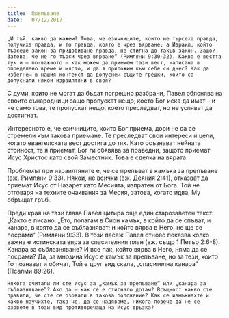 ```yaml
---
title:  Препъване
date:   07/12/2017
---
```


`„И тъй, какво да кажем? Това, че езичниците, които не търсеха правда, получиха правда, и то правда, която е чрез вярване; а Израил, който търсеше закон за придобиване правда, не стигна до такъв закон. Защо? Затова, че не го търси чрез вярване“ (Римляни 9:30-32). Каква е вестта тук и – по-важното – как можем да приемем тази вест, написана в определено време и място, и да я приложим към себе си днес? Как да избегнем в нашия контекст да допуснем същите грешки, които са допуснали някои израилтяни в своя?`

С думи, които не могат да бъдат погрешно разбрани, Павел обяснява на своите сънародници защо пропускат нещо, което Бог иска да имат – и не само това, те пропускат нещо, което преследват, но не успяват да достигнат.

Интересното е, че езичниците, които Бог приема, дори не са се стремели към такова приемане. Те преследват свои интереси и цели, когато евангелската вест достига до тях. Като осъзнават нейната стойност, те я приемат. Бог ги обявява за праведни, защото приемат Исус Христос като свой Заместник. Това е сделка на вярата.

Проблемът при израилтяните е, че се препъват в камъка за препъване (вж. Римляни 9:33). Някои, не всички (вж. Деяния 2:41), отказват да приемат Исус от Назарет като Месията, изпратен от Бога. Той не отговаря на техните очаквания за Месия, затова, когато идва, Му обръщат гръб.

Преди края на тази глава Павел цитира още един старозаветен текст: „Както е писано: „Ето, полагам в Сион камък, в който да се спъват, и канара, в която да се съблазняват; и който вярва в Него, не ще се посрами“ (Римляни 9:33). В този пасаж Павел отново показва колко важна е истинската вяра за спасителния план (вж. също 1 Петър 2:6-8). Канара за съблазняване? И все пак, който вярва в Него, няма да се посрами? Да, за мнозина Исус е камък за препъване, но за тези, които Го познават и обичат, Той е друг вид скала, „спасителна канара” (Псалми 89:26).

`Някога считали ли сте Исус за „камък за препъване“ или „канара за съблазняване”? Ако да – как се е стигнало дотам? Всъщност какво сте правили, че сте се озовали в такова положение? Как се измъкнахте и какво научихте, така че, да се надяваме, никога повече да не се озовете в този вид противоречаща на Исус връзка?`